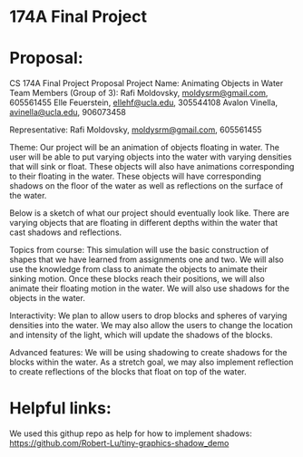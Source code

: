 # 174A Final Project

# Proposal: 

CS 174A Final Project Proposal
Project Name: Animating Objects in Water
Team Members (Group of 3):
Rafi Moldovsky, moldysrm@gmail.com, 605561455
Elle Feuerstein, ellehf@ucla.edu, 305544108
Avalon Vinella, avinella@ucla.edu, 906073458


Representative: Rafi Moldovsky, moldysrm@gmail.com, 605561455 

Theme:
Our project will be an animation of objects floating in water. 
The user will be able to put varying objects into the water with varying densities that will sink or float. 
These objects will also have animations corresponding to their floating in the water. 
These objects will have corresponding shadows on the floor of the water as well as reflections on the surface of the water. 

Below is a sketch of what our project should eventually look like. 
There are varying objects that are floating in different depths within the water that cast shadows and reflections.


Topics from course:
This simulation will use the basic construction of shapes that we have learned from assignments one and two. 
We will also use the knowledge from class to animate the objects to animate their sinking motion. 
Once these blocks reach their positions, we will also animate their floating motion in the water. 
We will also use shadows for the objects in the water. 

Interactivity:
We plan to allow users to drop blocks and spheres of varying densities into the water. 
We may also allow the users to change the location and intensity of the light, which will update the shadows of the blocks. 

Advanced features:
We will be using shadowing to create shadows for the blocks within the water. 
As a stretch goal, we may also implement reflection to create reflections of the blocks that float on top of the water.

# Helpful links:
We used this githup repo as help for how to implement shadows: https://github.com/Robert-Lu/tiny-graphics-shadow_demo